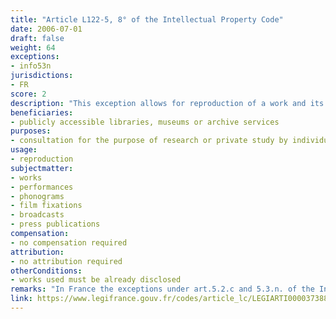 ```yaml
---
title: "Article L122-5, 8° of the Intellectual Property Code"
date: 2006-07-01
draft: false
weight: 64
exceptions:
- info53n
jurisdictions:
- FR
score: 2
description: "This exception allows for reproduction of a work and its representation in order to preserve the conditions of its consultation for the purpose of research or private study by individuals, in the premises of the institution and on dedicated terminals in publicly accessible libraries, museums or archive services, provided that they do not pursue any economic or commercial advantage." 
beneficiaries:
- publicly accessible libraries, museums or archive services
purposes: 
- consultation for the purpose of research or private study by individuals
usage:
- reproduction
subjectmatter:
- works
- performances
- phonograms
- film fixations
- broadcasts
- press publications
compensation:
- no compensation required
attribution: 
- no attribution required
otherConditions: 
- works used must be already disclosed
remarks: "In France the exceptions under art.5.2.c and 5.3.n. of the InfoSoc directive share one provision. The exception extends to all related rights under art. 211-3, 7° IPC."
link: https://www.legifrance.gouv.fr/codes/article_lc/LEGIARTI000037388886/
---
```

